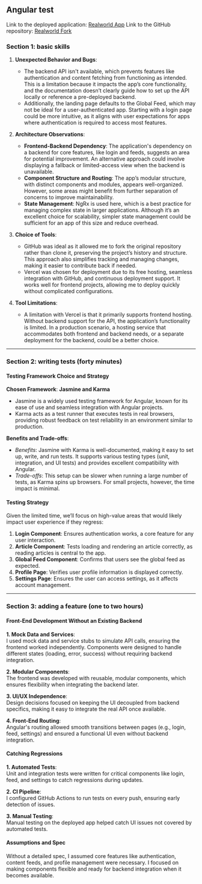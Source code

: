 ## Angular test

Link to the deployed application: [Realworld App](https://mr-apple-test-git-main-tymons-projects-e277ddeb.vercel.app/)
Link to the GitHub repository: [Realworld Fork](https://github.com/overlordLoki/MrAppleTest?tab=readme-ov-file)

### Section 1: basic skills

1. **Unexpected Behavior and Bugs**:

   - The backend API isn't available, which prevents features like authentication and content fetching from functioning as intended. This is a limitation because it impacts the app’s core functionality, and the documentation doesn’t clearly guide how to set up the API locally or reference a pre-deployed backend.
   - Additionally, the landing page defaults to the Global Feed, which may not be ideal for a user-authenticated app. Starting with a login page could be more intuitive, as it aligns with user expectations for apps where authentication is required to access most features.

2. **Architecture Observations**:

   - **Frontend-Backend Dependency**: The application's dependency on a backend for core features, like login and feeds, suggests an area for potential improvement. An alternative approach could involve displaying a fallback or limited-access view when the backend is unavailable.
   - **Component Structure and Routing**: The app’s modular structure, with distinct components and modules, appears well-organized. However, some areas might benefit from further separation of concerns to improve maintainability.
   - **State Management**: NgRx is used here, which is a best practice for managing complex state in larger applications. Although it’s an excellent choice for scalability, simpler state management could be sufficient for an app of this size and reduce overhead.

3. **Choice of Tools**:

   - GitHub was ideal as it allowed me to fork the original repository rather than clone it, preserving the project’s history and structure. This approach also simplifies tracking and managing changes, making it easier to contribute back if needed.
   - Vercel was chosen for deployment due to its free hosting, seamless integration with GitHub, and continuous deployment support. It works well for frontend projects, allowing me to deploy quickly without complicated configurations.

4. **Tool Limitations**:
   - A limitation with Vercel is that it primarily supports frontend hosting. Without backend support for the API, the application’s functionality is limited. In a production scenario, a hosting service that accommodates both frontend and backend needs, or a separate deployment for the backend, could be a better choice.

---

### Section 2: writing tests (forty minutes)

#### Testing Framework Choice and Strategy

**Chosen Framework**: **Jasmine and Karma**

- Jasmine is a widely used testing framework for Angular, known for its ease of use and seamless integration with Angular projects.
- Karma acts as a test runner that executes tests in real browsers, providing robust feedback on test reliability in an environment similar to production.

**Benefits and Trade-offs**:

- _Benefits_: Jasmine with Karma is well-documented, making it easy to set up, write, and run tests. It supports various testing types (unit, integration, and UI tests) and provides excellent compatibility with Angular.
- _Trade-offs_: This setup can be slower when running a large number of tests, as Karma spins up browsers. For small projects, however, the time impact is minimal.

#### Testing Strategy

Given the limited time, we’ll focus on high-value areas that would likely impact user experience if they regress:

1. **Login Component**: Ensures authentication works, a core feature for any user interaction.
2. **Article Component**: Tests loading and rendering an article correctly, as reading articles is central to the app.
3. **Global Feed Component**: Confirms that users see the global feed as expected.
4. **Profile Page**: Verifies user profile information is displayed correctly.
5. **Settings Page**: Ensures the user can access settings, as it affects account management.

---

### Section 3: adding a feature (one to two hours)

#### Front-End Development Without an Existing Backend

**1. Mock Data and Services**:  
I used mock data and service stubs to simulate API calls, ensuring the frontend worked independently. Components were designed to handle different states (loading, error, success) without requiring backend integration.

**2. Modular Components**:  
The frontend was developed with reusable, modular components, which ensures flexibility when integrating the backend later.

**3. UI/UX Independence**:  
Design decisions focused on keeping the UI decoupled from backend specifics, making it easy to integrate the real API once available.

**4. Front-End Routing**:  
Angular's routing allowed smooth transitions between pages (e.g., login, feed, settings) and ensured a functional UI even without backend integration.

#### Catching Regressions

**1. Automated Tests**:  
Unit and integration tests were written for critical components like login, feed, and settings to catch regressions during updates.

**2. CI Pipeline**:  
I configured GitHub Actions to run tests on every push, ensuring early detection of issues.

**3. Manual Testing**:  
Manual testing on the deployed app helped catch UI issues not covered by automated tests.

#### Assumptions and Spec

Without a detailed spec, I assumed core features like authentication, content feeds, and profile management were necessary. I focused on making components flexible and ready for backend integration when it becomes available.
